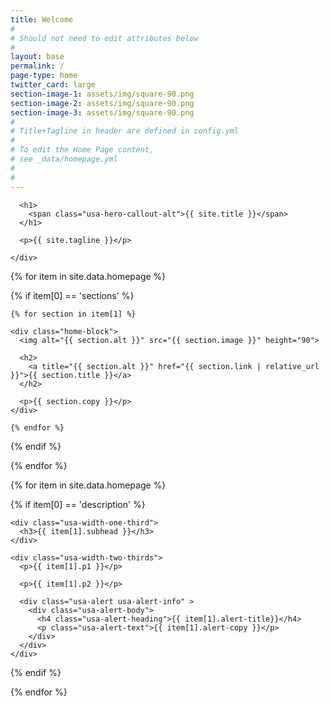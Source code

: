 ```yaml
---
title: Welcome
#
# Should not need to edit attributes below
#
layout: base
permalink: /
page-type: home
twitter_card: large
section-image-1: assets/img/square-90.png
section-image-2: assets/img/square-90.png
section-image-3: assets/img/square-90.png
#
# Title+Tagline in header are defined in config.yml
#
# To edit the Home Page content,
# see _data/homepage.yml
#
#
---
```


<main id="main-content"></main>

<section class="usa-hero">
  <div class="usa-grid">
    <div class="usa-hero-callout usa-section-dark hero-text">

      <h1>
        <span class="usa-hero-callout-alt">{{ site.title }}</span>
      </h1>

      <p>{{ site.tagline }}</p>

    </div>
  </div>
</section>


<section class="usa-section home-section">
  <div class="usa-grid home-block-container">

{% for item in site.data.homepage %}

  {% if item[0] == 'sections' %}

    {% for section in item[1] %}

    <div class="home-block">
      <img alt="{{ section.alt }}" src="{{ section.image }}" height="90">

      <h2>
        <a title="{{ section.alt }}" href="{{ section.link | relative_url }}">{{ section.title }}</a>
      </h2>

      <p>{{ section.copy }}</p>
    </div>

    {% endfor %}

  {% endif %}

{% endfor %}

  </div>
</section>


<section class="usa-section home-secondary">
  <div class="usa-grid">

{% for item in site.data.homepage %}

  {% if item[0] == 'description' %}

    <div class="usa-width-one-third">
      <h3>{{ item[1].subhead }}</h3>
    </div>

    <div class="usa-width-two-thirds">
      <p>{{ item[1].p1 }}</p>

      <p>{{ item[1].p2 }}</p>

      <div class="usa-alert usa-alert-info" >
        <div class="usa-alert-body">
          <h4 class="usa-alert-heading">{{ item[1].alert-title}}</h4>
          <p class="usa-alert-text">{{ item[1].alert-copy }}</p>
        </div>
      </div>
    </div>

  {% endif %}

{% endfor %}

  </div>
</section>

